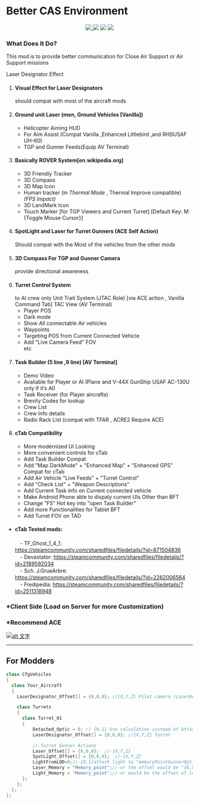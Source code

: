 # Better CAS Environment
<p align="center">
   <a href="https://github.com/Aaren882/Better-CAS-Environment-/latest">
      <img src="https://img.shields.io/github/v/release/Aaren882/Better-CAS-Environment-?label=Latest&color=098de6" >
   </a>
   <img src="https://img.shields.io/steam/size/2853828143?label=File%20Size" >
   <img src="https://img.shields.io/steam/views/2853828143?label=Steam%20Views" >
   <img src="https://img.shields.io/steam/subscriptions/2853828143?label=Steam%20Downloads" >
</p>

### What Does It Do?
This mod is to provide better communication for Close Air Support or Air Support missions

Laser Designator Effect
1. #### Visual Effect for Laser Designators
    should compat with most of the aircraft mods 
2. #### Ground unit Laser (men, Ground Vehicles [Vanilla])
   * Helicopter Aiming HUD
   * For Aim Assist (Compat Vanilla ,Enhanced Littlebird ,and RHSUSAF UH-60)
   * TGP and Gunner Feeds(Equip AV Terminal)
3. #### Basically ROVER System[en.wikipedia.org]
   * 3D Friendly Tracker
   * 3D Compass
   * 3D Map Icon
   * Human tracker (in *Thermal Mode* , Thermal Improve compatible) *(FPS Impact)*
   * 3D LandMark Icon
   * Touch Marker [for TGP Viewers and Current Turret] [Default Key: M {Toggle Mouse Cursor}]
4. #### SpotLight and Laser for Turret Gunners (ACE Self Action)
   Should compat with the Most of the vehicles from the other mods
5. #### 3D Compass For TGP and Gunner Camera
   provide directional awareness
6. #### Turret Control System
   to AI crew only
   Unit Trait System (JTAC Role)
   [via ACE action , Vanilla Command Tab]
   TAC View (AV Terminal)
   * Player POS
   * Dark mode
   * Show All connectable Air vehicles
   * Waypoints
   * Targeting POS from Current Connected Vehicle
   * Add "Live Camera Feed" FOV  
etc
7. #### Task Builder (5 line ,9 line) [AV Terminal]
   * Demo Video
   * Avaliable for Player or AI (Plane and V-44X GunShip USAF AC-130U only if it’s AI)
   * Task Receiver (for Player aircrafts)
   * Brevity Codes for lookup
   * Crew List
   * Crew Info details
   * Radio Rack List (compat with TFAR , ACRE2 Require ACE)
8. #### cTab Compatibility
   * More modernized UI Looking
   * More convenient controls for cTab
   * Add Task Builder Compat
   * Add "Map DarkMode" + "Enhanced Map" + "Enhanced GPS" Compat for cTab
   * Add Air Vehicle "Live Feeds" + "Turret Control"
   * Add "Check List" + "Weapon Descriptions"
   * Add Current Task info on Current connected vehicle
   * Make Android Phone able to dispaly current UIs Other than BFT
   * Change "F5" Hot key into "open Task Builder"
   * Add more Functionalities for Tablet BFT
   * Add Turret FOV on TAD

* #### cTab Tested mods:
  　- TF_Ghost_1_4_1: https://steamcommunity.com/sharedfiles/filedetails/?id=871504836  
  　- Devastator: https://steamcommunity.com/sharedfiles/filedetails/?id=2189592034  
  　- Sch. J.GrueArbre: https://steamcommunity.com/sharedfiles/filedetails/?id=2262006564  
  　- Fredipedia: https://steamcommunity.com/sharedfiles/filedetails/?id=2511318948  

### *Client Side (Load on Server for more Customization)
### *Recommend ACE

[![alt 文字](https://i.imgur.com/Hh9LjwP.gif "")](https://t.co/SE27C5DP4L)

---
## For Modders
```c++
class CfgVehicles
{
  class Your_Aircraft
  {
    LaserDesignator_Offset[] = {0,0,0}; //{X,Y,Z} Pilot camera (LaserDesignator)

    class Turrets
    {
      class Turret_01
      {
          Detached_Optic = 0; // {0,1} Use calculation instead of AttachTo Bone (TGP View)
          LaserDesignator_Offset[] = {0,0,0}; //{X,Y,Z} Turret

          //-Turret Gunner Actions
          Laser_Offset[] = {0,0,0};  //-{X,Y,Z}
          SpotLight_Offset[] = {0,0,0};  //-{X,Y,Z}
          LightFromLOD=0;//-{0,1}attach light to "memoryPointGunnerOptics" instead of default "{0,0.5,-0.35}" 
          Laser_Memory = "Memory_point";//-or the offset would be "{0,0,0}" (Ground Vehicle Default is "{-0.2,0,-0.1}")
          Light_Memory = "Memory_point";//-or would be the offset of [memoryPointGunnerOptics]
      };
    };
  };
};
```